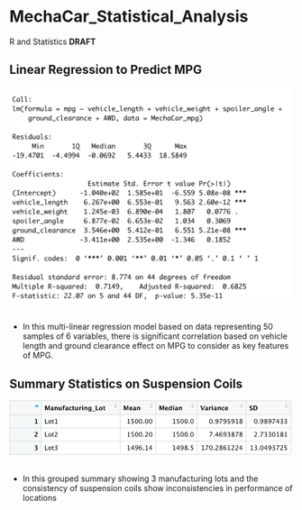 # MechaCar_Statistical_Analysis
R and Statistics **DRAFT**

## Linear Regression to Predict MPG
<img src="static/resources/multi-linear.png" alt="Multi Linear Regression" width="500"/> <br /><br />
- In this multi-linear regression model based on data representing 50 samples of 6 variables, there is significant correlation based on vehicle length and ground clearance effect on MPG to consider as key features of MPG.


## Summary Statistics on Suspension Coils
<img src="static/resources/coil_analysis.png" alt="Multi Linear Regression" width="500"/> <br /><br />
- In this grouped summary showing 3 manufacturing lots and the consistency of suspension coils show inconsistencies in performance of locations